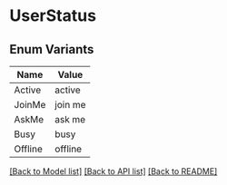 # UserStatus

## Enum Variants

| Name | Value |
|---- | -----|
| Active | active |
| JoinMe | join me |
| AskMe | ask me |
| Busy | busy |
| Offline | offline |


[[Back to Model list]](../README.md#documentation-for-models) [[Back to API list]](../README.md#documentation-for-api-endpoints) [[Back to README]](../README.md)


